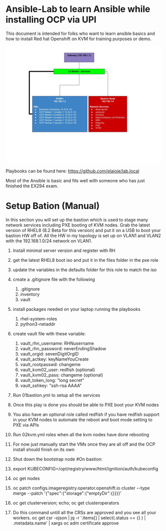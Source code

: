 # Ansible-Lab to learn Ansible while installing OCP via UPI
This document is intended for folks who want to learn ansible basics and how to install Red hat Openshift on KVM for training purposes or demo.

![Lab Diagram](Demo%20Basics.jpg)

Playbooks can be found here:
https://github.com/elajoie/lab.local

Most of the Ansible is basic and fits well with someone who has just finished the EX294 exam.

# Setup Bation (Manual)
In this section you will set up the bastion which is used to stage many network services including PXE booting of KVM nodes. Grab the latest version of RHEL8 (8.2 Beta for this version) and put it on a USB to boot your bastion HW off of. All the HW in my topology is set up on VLAN1 and VLAN2 with the 192.168.1.0/24 network on VLAN1.

1. Install minimal server version and register with RH
1. get the latest RHEL8 boot iso and put it in the files folder in the pxe role
1. update the variables in the defaults folder for this role to match the iso
1. create a .gitignore file with the following
   1. .gitignore
   1. inventory
   1. vault
1. install packages needed on your laptop running the playbooks
   1. rhel-system-roles
   1. python3-netaddr
1. create vault file with these variable:
   1. vault_rhn_username: RHNusername
   1. vault_rhn_password: neverEndingShadow
   1. vault_orgid: sevenDigitOrgID
   1. vault_actkey: keyNameYouCreate
   1. vault_rootpasswd: changeme
   1. vault_kvm02_user: redfish (optional)
   1. vault_kvm02_pass: changeme (optional)
   1. vault_token_long: "long secret"
   1. vault_sshkey: "ssh-rsa AAAA"

1. Run 01bastion.yml to setup all the services
1. Once this play is done you should be able to PXE boot your KVM nodes
1. You also have an optional role called redfish if you have redfish support in your KVM nodes to automate the reboot and boot mode setting to PXE via APIs

1. Run 02kvm.yml roles when all the kvm nodes have done rebooting
1. For now just manually start the VMs once they are all off and the OCP install should finish on its own
1. Shut down the bootstrap node
#On bastion: 
1. export KUBECONFIG=/opt/registry/www/html/ignition/auth/kubeconfig
1. oc get nodes
1. oc patch configs.imageregistry.operator.openshift.io cluster --type merge --patch '{"spec":{"storage":{"emptyDir":{}}}}'
1. oc get clusterversion; echo; oc get clusteroperators 
1. Do this command untill all the CRSs are approved and you see all your workers.
oc get csr -ojson | jq -r '.items[] | select(.status == {} ) | .metadata.name' | xargs oc adm certificate approve
